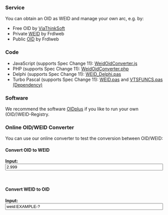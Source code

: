 <a name="service"></a>

### Service
You can obtain an OID as WEID and manage your own arc, e.g. by:
* Free OID by [ViaThinkSoft](https://oidplus.viathinksoft.com/oidplus/?goto=oidplus%3Acom.viathinksoft.freeoid)
* Private [WEID](https://registry.frdl.de/?goto=com.frdlweb.freeweid) by Frdlweb
* Public [OID](https://registry.frdl.de/?goto=oidplus%3Acom.viathinksoft.freeoid) by Frdlweb


<a name="code"></a>

### Code
* JavaScript (supports Spec Change 11): [WeidOidConverter.js](https://github.com/frdl/weid/blob/gh-pages/WeidOidConverter.js)
* PHP (supports Spec Change 11): [WeidOidConverter.php](https://github.com/frdl/weid/blob/gh-pages/WeidOidConverter.php)
* Delphi (supports Spec Change 11): [WEID_Delphi.pas](https://github.com/danielmarschall/oidplus_dos/blob/master/WEID_Delphi.pas)
* Turbo Pascal (supports Spec Change 11): [WEID.pas](https://github.com/danielmarschall/oidplus_dos/blob/master/WEID.PAS) and [VTSFUNCS.pas (Dependency)](https://github.com/danielmarschall/oidplus_dos/blob/master/VTSFUNCS.PAS)


<a name="software"></a>

### Software
We recommend the software [OIDplus](https://oidplus.com/) if you like to run your own (OID/)WEID-Registry.

<a name="convert"></a>

### Online OID/WEID Converter
You can use our online converter to test the conversion between OID/WEID:

<h4>Convert OID to WEID</h4>
<p><b>Input:</b> <input type="text" value="2.999" name="oid" id="oid" oninput="oidInputChanged();" style="width:500px"></p>
<div id="weid2a"></div>
<div id="oid2a"></div>
<br>
<h4>Convert WEID to OID</h4>
<p><b>Input:</b> <input type="text" value="weid:EXAMPLE-?" name="weid" id="weid" oninput="weidInputChanged();" style="width:500px"></p>
<div id="weid2b"></div>
<div id="oid2b"></div>
<br><br>	

<!--
<a name="test"></a>
<h3>Online OID/WEID-Converter (Beta)</h3>
<p>You can use our online converter to test the conversion between OID/WEID:</p>
<frdlweb-oid2weid></frdlweb-oid2weid>
<br /><strong frdl-if-js-remove="2000">Loading...</strong>
<br /><br />
-->

<script>
oidInputChanged();
weidInputChanged();
</script>
<script>
